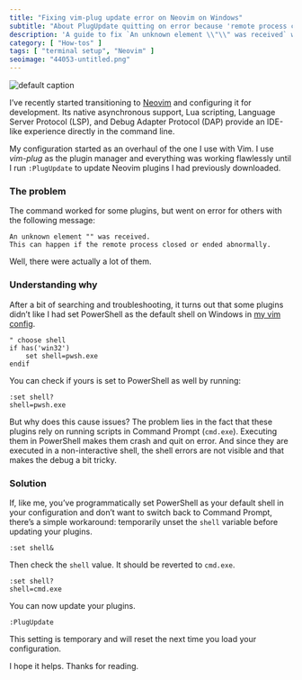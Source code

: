 ```yaml
---
title: "Fixing vim-plug update error on Neovim on Windows"
subtitle: "About PlugUpdate quitting on error because 'remote process closed or ended abnormally'"
description: 'A guide to fix `An unknown element \\"\\" was received` while upgrading plugins with vim-plug on Neovim on Windows'
category: [ "How-tos" ]
tags: [ "terminal setup", "Neovim" ]
seoimage: "44053-untitled.png"
---
```


![default caption](https://fpira.com/static/postimages/3012/44053-untitled.png)

I’ve recently started transitioning to [Neovim](https://neovim.io/) and configuring it for development. Its native asynchronous support, Lua scripting, Language Server Protocol (LSP), and Debug Adapter Protocol (DAP) provide an IDE-like experience directly in the command line.

My configuration started as an overhaul of the one I use with Vim. I use _vim-plug_ as the plugin manager and everything was working flawlessly until I run `:PlugUpdate` to update Neovim plugins I had previously downloaded.

### The problem

The command worked for some plugins, but went on error for others with the following message:

```text
An unknown element "" was received.
This can happen if the remote process closed or ended abnormally.
```

Well, there were actually a lot of them.

### Understanding why

After a bit of searching and troubleshooting, it turns out that some plugins didn’t like I had set PowerShell as the default shell on Windows in [my vim config](https://github.com/pirafrank/dotfiles/blob/6962a0c074b91e4fbea654e60f57845f230c848f/vim/base.vimrc#L18).

```text
" choose shell
if has('win32')
    set shell=pwsh.exe
endif
```

You can check if yours is set to PowerShell as well by running:

```text
:set shell?
shell=pwsh.exe
```

But why does this cause issues?  The problem lies in the fact that these plugins rely on running scripts in Command Prompt (`cmd.exe`). Executing them in PowerShell makes them crash and quit on error. And since they are executed in a non-interactive shell, the shell errors are not visible and that makes the debug a bit tricky.

### Solution

If, like me, you’ve programmatically set PowerShell as your default shell in your configuration and don’t want to switch back to Command Prompt, there’s a simple workaround: temporarily unset the `shell` variable before updating your plugins.

```text
:set shell&
```

Then check the `shell` value. It should be reverted to `cmd.exe`.

```text
:set shell?
shell=cmd.exe
```

You can now update your plugins.

```text
:PlugUpdate
```

This setting is temporary and will reset the next time you load your configuration.

I hope it helps. Thanks for reading.
